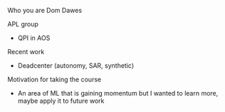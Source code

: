 

Who you are
Dom Dawes

APL group
- QPI in AOS

Recent work
- Deadcenter (autonomy, SAR, synthetic)

Motivation for taking the course
- An area of ML that is gaining momentum but I wanted to learn more, maybe apply it to future work


